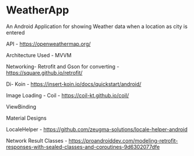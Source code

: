 # WeatherApp

An Android Application for showing Weather data when a location as city is entered

API - https://openweathermap.org/

Architecture Used - MVVM

Networking- Retrofit and Gson for converting - https://square.github.io/retrofit/

Di- Koin - https://insert-koin.io/docs/quickstart/android/

Image Loading - Coil - https://coil-kt.github.io/coil/

ViewBinding

Material Designs

LocaleHelper - https://github.com/zeugma-solutions/locale-helper-android

Network Result Classes - https://proandroiddev.com/modeling-retrofit-responses-with-sealed-classes-and-coroutines-9d6302077dfe
